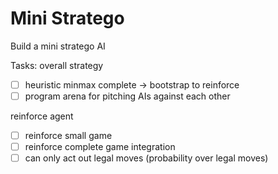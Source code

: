 # Mini Stratego
Build a mini stratego AI

Tasks: 
overall strategy
- [ ] heuristic minmax complete -> bootstrap to reinforce 
- [ ] program arena for pitching AIs against each other

reinforce agent
- [ ] reinforce small game
- [ ] reinforce complete game integration
- [ ] can only act out legal moves (probability over legal moves)
